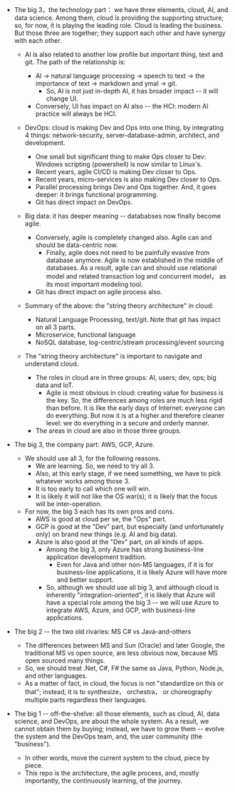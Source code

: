 
- The big 3，the technology part： we have three elements, cloud, AI, and data science. Among them, cloud is providing the supporting structure; so, for now, it is playing the leading role. Cloud is leading the business. But those three are together; they support each other and have synergy with each other. 

    * AI is also related to another low profile but important thing, text and git. The path of the relationship is:  
        - AI -> natural language processing -> speech to text -> the importance of text -> markdown and ymal -> git. 
            * So, AI is not just in-depth AI, it has broader impact -- it will change UI.
		- Conversely, UI has impact on AI also -- the HCI: modern AI practice will always be HCI. 
		
	* DevOps: cloud is making Dev and Ops into one thing, by integrating 4 things: network-security, server-database-admin, architect, and development. 
		- One small but significant thing to make Ops closer to Dev: Windows scripting (powershell) is now similar to Linux's.  
		- Recent years, agile CI/CD is making Dev closer to Ops.    
        - Recent years, micro-services is also making Dev closer to Ops.
		- Parallel processing brings Dev and Ops together. And, it goes deeper: it brings functional programming. 
        - Git has direct impact on DevOps. 
    * Big data: it has deeper meaning -- datababses now finally become agile. 
	    - Conversely, agile is completely changed also. Agile can and should be data-centric now.
            - Finally, agile does not need to be painfully evasive from database anymore. Agile is now established in the middle of databases. As a result, agile can and should use relational model and related transaction log and concurrent model， as its most important modeling tool. 
	    - Git has direct impact on agile process also.
		
    * Summary of the above: the "string theory architecture" in cloud: 
	    - Natural Language Processing, text/git. Note that git has impact on all 3 parts.  
		- Microservice, functional language
        - NoSQL database, log-centric/stream processing/event sourcing 

    * The "string theory architecture" is important to navigate and understand cloud.
	    - The roles in cloud are in three groups: AI, users; dev, ops; big data and IoT.
		    * Agile is most obvious in cloud: creating value for business is the key. So, the differences among roles are much less rigid than before. It is like the early days of Internet: everyone can do everything. But now it is at a higher and therefore cleaner level: we do everything in a secure and orderly manner.			
		- The areas in cloud are also in those three groups. 

- The big 3, the company part: AWS, GCP, Azure.
    * We should use all 3, for the following reasons. 
	    * We are learning. So, we need to try all 3. 
	    * Also, at this early stage, if we need something, we have to pick whatever works among those 3.  
        * It is too early to call which one will win. 
        * It is likely it will not like the OS war(s); it is likely that the focus will be inter-operation. 
    * For now, the big 3 each has its own pros and cons. 
	    * AWS is good at cloud per se, the "Ops" part.
		* GCP is good at the "Dev" part, but especially (and unfortunately only) on brand new things (e.g. AI and big data). 
		* Azure is also good at the "Dev" part, on all kinds of apps. 
			- Among the big 3, only Azure has strong business-line application development tradition.
			    * Even for Java and other non-MS languages, if it is for business-line applications, it is likely Azure will have more and better support.  
			- So, although we should use all big 3, and although cloud is inherently "integration-oriented", it is likely that Azure will have a special role among the big 3 -- we will use Azure to integrate AWS, Azure, and GCP, with business-line applications. 
  	        
- The big 2 -- the two old rivaries: MS C# vs Java-and-others 
    * The differences between MS and Sun (Oracle) and later Google, the traditional MS vs open source, are less obvious now, because MS open sourced many things. 
    * So, we should treat .Net, C#, F# the same as Java, Python, Node.js, and other languages. 
    * As a matter of fact, in cloud, the focus is not "standardize on this or that"; instead, it is to synthesize， orchestra， or choreography multiple parts regardless their languages. 


- The big 1 -- off-the-shelve: all those elements, such as cloud, AI, data science, and DevOps, are about the whole system. As a result, we cannot obtain them by buying; instead, we have to grow them -- evolve the system and the DevOps team, and, the user community (the "business"). 
    * In other words, move the current system to the cloud, piece by piece.  
    * This repo is the architecture, the agile process, and, mostly importantly, the continuously learning, of the journey.

